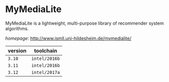 # MyMediaLite

MyMediaLite is a lightweight, multi-purpose library of recommender system algorithms.

*homepage*: <http://www.ismll.uni-hildesheim.de/mymedialite/>

version | toolchain
--------|----------
``3.10`` | ``intel/2016b``
``3.11`` | ``intel/2016b``
``3.12`` | ``intel/2017a``
